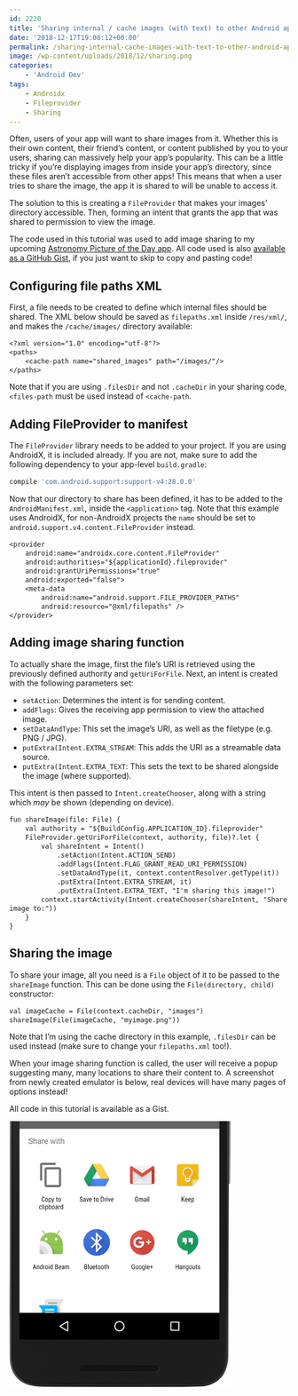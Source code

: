 ```yaml
---
id: 2220
title: 'Sharing internal / cache images (with text) to other Android apps'
date: '2018-12-17T19:08:12+00:00'
permalink: /sharing-internal-cache-images-with-text-to-other-android-apps/
image: /wp-content/uploads/2018/12/sharing.png
categories:
    - 'Android Dev'
tags:
    - Androidx
    - Fileprovider
    - Sharing
---
```


Often, users of your app will want to share images from it. Whether this is their own content, their friend’s content, or content published by you to your users, sharing can massively help your app’s popularity. This can be a little tricky if you’re displaying images from inside your app’s directory, since these files aren’t accessible from other apps! This means that when a user tries to share the image, the app it is shared to will be unable to access it.

The solution to this is creating a `FileProvider` that makes your images’ directory accessible. Then, forming an intent that grants the app that was shared to permission to view the image.

The code used in this tutorial was used to add image sharing to my upcoming [Astronomy Picture of the Day app](https://github.com/JakeSteam/APODWallpaper). All code used is also [available as a GitHub Gist](https://gist.github.com/JakeSteam/3a685edee460ad2497fd3827b70622df), if you just want to skip to copy and pasting code!

## Configuring file paths XML

First, a file needs to be created to define which internal files should be shared. The XML below should be saved as `filepaths.xml` inside `/res/xml/`, and makes the `/cache/images/` directory available:

```
<?xml version="1.0" encoding="utf-8"?>
<paths>
    <cache-path name="shared_images" path="/images/"/>
</paths>
```

Note that if you are using `.filesDir` and not `.cacheDir` in your sharing code, `<files-path` must be used instead of `<cache-path`.

## Adding FileProvider to manifest

The `FileProvider` library needs to be added to your project. If you are using AndroidX, it is included already. If you are not, make sure to add the following dependency to your app-level `build.gradle`:

```groovy
compile 'com.android.support:support-v4:28.0.0'
```

Now that our directory to share has been defined, it has to be added to the `AndroidManifest.xml`, inside the `<application>` tag. Note that this example uses AndroidX, for non-AndroidX projects the `name` should be set to `android.support.v4.content.FileProvider` instead.

```
<provider
    android:name="androidx.core.content.FileProvider"
    android:authorities="${applicationId}.fileprovider"
    android:grantUriPermissions="true"
    android:exported="false">
    <meta-data
        android:name="android.support.FILE_PROVIDER_PATHS"
        android:resource="@xml/filepaths" />
</provider>
```

## Adding image sharing function

To actually share the image, first the file’s URI is retrieved using the previously defined authority and `getUriForFile`. Next, an intent is created with the following parameters set:

- `setAction`: Determines the intent is for sending content.
- `addFlags`: Gives the receiving app permission to view the attached image.
- `setDataAndType`: This set the image’s URI, as well as the filetype (e.g. PNG / JPG).
- `putExtra(Intent.EXTRA_STREAM`: This adds the URI as a streamable data source.
- `putExtra(Intent.EXTRA_TEXT`: This sets the text to be shared alongside the image (where supported).

This intent is then passed to `Intent.createChooser`, along with a string which *may* be shown (depending on device).

```
fun shareImage(file: File) {
    val authority = "${BuildConfig.APPLICATION_ID}.fileprovider"
    FileProvider.getUriForFile(context, authority, file)?.let {
        val shareIntent = Intent()
            .setAction(Intent.ACTION_SEND)
            .addFlags(Intent.FLAG_GRANT_READ_URI_PERMISSION)
            .setDataAndType(it, context.contentResolver.getType(it))
            .putExtra(Intent.EXTRA_STREAM, it)
            .putExtra(Intent.EXTRA_TEXT, "I'm sharing this image!")
        context.startActivity(Intent.createChooser(shareIntent, "Share image to:"))
    }
}
```

## Sharing the image

To share your image, all you need is a `File` object of it to be passed to the `shareImage` function. This can be done using the `File(directory, child)` constructor:

```
val imageCache = File(context.cacheDir, "images")
shareImage(File(imageCache, "myimage.png"))
```

Note that I’m using the cache directory in this example, `.filesDir` can be used instead (make sure to change your `filepaths.xml` too!).

When your image sharing function is called, the user will receive a popup suggesting many, many locations to share their content to. A screenshot from newly created emulator is below, real devices will have many pages of options instead!

All code in this tutorial is available as a Gist.

[![](/wp-content/uploads/2018/12/sharing2.png)](/wp-content/uploads/2018/12/sharing2.png)